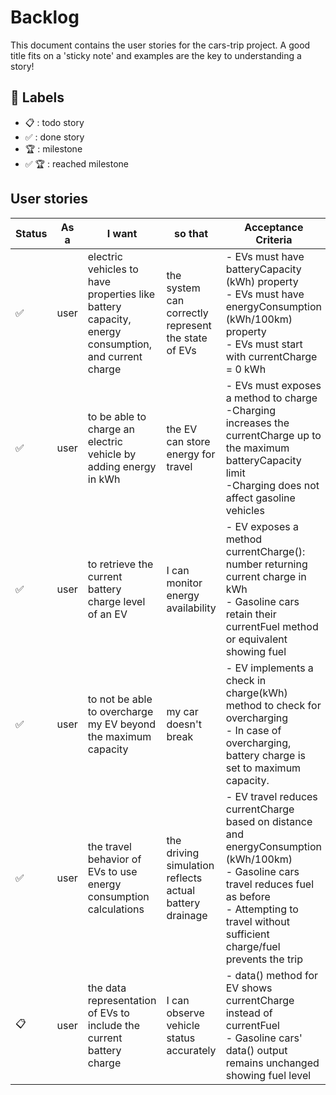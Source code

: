 # Backlog

This document contains the user stories for the cars-trip project. A good title fits on a 'sticky note' and examples are the key to understanding a story!

## 🔖 Labels

-   📋 : todo story
-   ✅ : done story
-   🏆 : milestone
-   ✅ 🏆 : reached milestone

## User stories

| Status | As a | I want                                                                                             | so that                                                 | Acceptance Criteria                                                                                                                                                                                               |
|--------|------|----------------------------------------------------------------------------------------------------|---------------------------------------------------------|-------------------------------------------------------------------------------------------------------------------------------------------------------------------------------------------------------------------|
| ✅      | user | electric vehicles to have properties like battery capacity, energy consumption, and current charge | the system can correctly represent the state of EVs     | - EVs must have batteryCapacity (kWh) property<br>- EVs must have energyConsumption (kWh/100km) property<br>- EVs must start with currentCharge = 0 kWh                                                           |
| ✅      | user | to be able to charge an electric vehicle by adding energy in kWh                                   | the EV can store energy for travel                      | - EVs must exposes a method to charge<br>-Charging increases the currentCharge up to the maximum batteryCapacity limit<br>-Charging does not affect gasoline vehicles                                             |
| ✅      | user | to retrieve the current battery charge level of an EV                                              | I can monitor energy availability                       | - EV exposes a method currentCharge(): number returning current charge in kWh<br>- Gasoline cars retain their currentFuel method or equivalent showing fuel                                                       |
| ✅      | user | to not be able to overcharge my EV beyond the maximum capacity                                     | my car doesn't break                                    | - EV implements a check in charge(kWh) method to check for overcharging<br> - In case of overcharging, battery charge is set to maximum capacity.                                                                 |                                                                |
| ✅     | user | the travel behavior of EVs to use energy consumption calculations                                  | the driving simulation reflects actual battery drainage | - EV travel reduces currentCharge based on distance and energyConsumption (kWh/100km)<br>- Gasoline cars travel reduces fuel as before<br>- Attempting to travel without sufficient charge/fuel prevents the trip |
| 📋     | user | the data representation of EVs to include the current battery charge                               | I can observe vehicle status accurately                 | - data() method for EV shows currentCharge instead of currentFuel<br>- Gasoline cars' data() output remains unchanged showing fuel level                                                                          |
